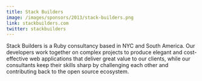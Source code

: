 ```yaml
---
title: Stack Builders
image: /images/sponsors/2013/stack-builders.png
link: stackbuilders.com
twitter: stackbuilders
---
```


Stack Builders is a Ruby consultancy based in NYC and South America. Our developers work together on complex projects to produce elegant and cost-effective web applications that deliver great value to our clients, while our consultants keep their skills sharp by challenging each other and contributing back to the open source ecosystem.


